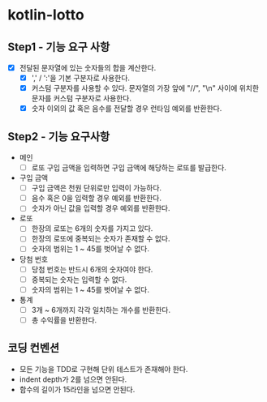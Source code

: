 # kotlin-lotto

## Step1 - 기능 요구 사항
- [x] 전달된 문자열에 있는 숫자들의 합을 계산한다.
  - [x] ',' / ':'을 기본 구분자로 사용한다.
  - [x] 커스텀 구분자를 사용할 수 있다. 문자열의 가장 앞에 "//", "\n" 사이에 위치한 문자를 커스텀 구분자로 사용한다.
  - [x] 숫자 이외의 값 혹은 음수를 전달할 경우 런타임 예외를 반환한다.

## Step2 - 기능 요구사항
- 메인
  - [ ] 로또 구입 금액을 입력하면 구입 금액에 해당하는 로또를 발급한다.
- 구입 금액
  - [ ] 구입 금액은 천원 단위로만 입력이 가능하다.
  - [ ] 음수 혹은 0을 입력할 경우 예외를 반환한다.
  - [ ] 숫자가 아닌 값을 입력할 경우 예외를 반환한다.
- 로또
  - [ ] 한장의 로또는 6개의 숫자를 가지고 있다.
  - [ ] 한장의 로또에 중복되는 숫자가 존재할 수 없다.
  - [ ] 숫자의 범위는 1 ~ 45를 벗어날 수 없다.
- 당첨 번호
  - [ ] 당첨 번호는 반드시 6개의 숫자여야 한다.
  - [ ] 중복되는 숫자는 입력할 수 없다.
  - [ ] 숫자의 범위는 1 ~ 45를 벗어날 수 없다.
- 통계
  - [ ] 3개 ~ 6개까지 각각 일치하는 개수를 반환한다.
  - [ ] 총 수익률을 반환한다.
 
## 코딩 컨벤션
- 모든 기능을 TDD로 구현해 단위 테스트가 존재해야 한다.
- indent depth가 2를 넘으면 안된다.
- 함수의 길이가 15라인을 넘으면 안된다.
